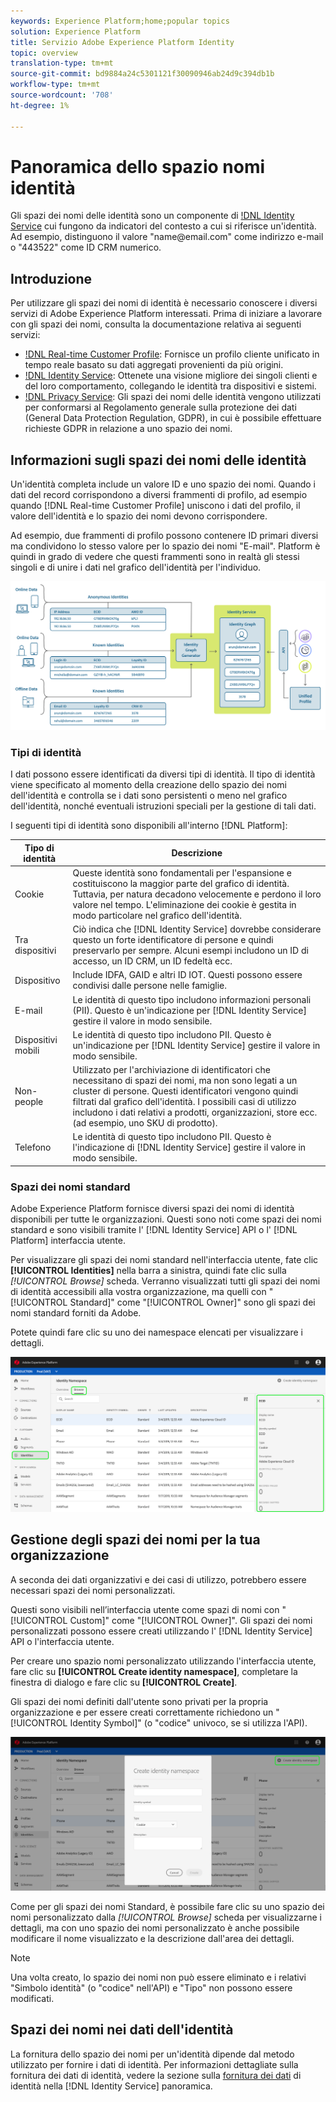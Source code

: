 ```yaml
---
keywords: Experience Platform;home;popular topics
solution: Experience Platform
title: Servizio Adobe Experience Platform Identity
topic: overview
translation-type: tm+mt
source-git-commit: bd9884a24c5301121f30090946ab24d9c394db1b
workflow-type: tm+mt
source-wordcount: '708'
ht-degree: 1%

---
```



# Panoramica dello spazio nomi identità

Gli spazi dei nomi delle identità sono un componente di [!DNL Identity Service](./home.md) cui fungono da indicatori del contesto a cui si riferisce un&#39;identità. Ad esempio, distinguono il valore &quot;name<span>@email.com&quot; come indirizzo e-mail o &quot;443522&quot; come ID CRM numerico.

## Introduzione

Per utilizzare gli spazi dei nomi di identità è necessario conoscere i diversi servizi di Adobe Experience Platform  interessati. Prima di iniziare a lavorare con gli spazi dei nomi, consulta la documentazione relativa ai seguenti servizi:

- [!DNL Real-time Customer Profile](../profile/home.md): Fornisce un profilo cliente unificato in tempo reale basato su dati aggregati provenienti da più origini.
- [!DNL Identity Service](./home.md): Ottenete una visione migliore dei singoli clienti e del loro comportamento, collegando le identità tra dispositivi e sistemi.
- [!DNL Privacy Service](../privacy-service/home.md): Gli spazi dei nomi delle identità vengono utilizzati per conformarsi al Regolamento generale sulla protezione dei dati (General Data Protection Regulation, GDPR), in cui è possibile effettuare richieste GDPR in relazione a uno spazio dei nomi.

## Informazioni sugli spazi dei nomi delle identità

Un&#39;identità completa include un valore ID e uno spazio dei nomi. Quando i dati del record corrispondono a diversi frammenti di profilo, ad esempio quando [!DNL Real-time Customer Profile] uniscono i dati del profilo, il valore dell&#39;identità e lo spazio dei nomi devono corrispondere.

Ad esempio, due frammenti di profilo possono contenere ID primari diversi ma condividono lo stesso valore per lo spazio dei nomi &quot;E-mail&quot;. Platform è quindi in grado di vedere che questi frammenti sono in realtà gli stessi singoli e di unire i dati nel grafico dell&#39;identità per l&#39;individuo.

![](images/identity-service-stitching.png)

### Tipi di identità

I dati possono essere identificati da diversi tipi di identità. Il tipo di identità viene specificato al momento della creazione dello spazio dei nomi dell&#39;identità e controlla se i dati sono persistenti o meno nel grafico dell&#39;identità, nonché eventuali istruzioni speciali per la gestione di tali dati.

I seguenti tipi di identità sono disponibili all&#39;interno [!DNL Platform]:

| Tipo di identità | Descrizione |
| --- | --- |
| Cookie | Queste identità sono fondamentali per l&#39;espansione e costituiscono la maggior parte del grafico di identità. Tuttavia, per natura decadono velocemente e perdono il loro valore nel tempo. L&#39;eliminazione dei cookie è gestita in modo particolare nel grafico dell&#39;identità. |
| Tra dispositivi | Ciò indica che [!DNL Identity Service] dovrebbe considerare questo un forte identificatore di persone e quindi preservarlo per sempre. Alcuni esempi includono un ID di accesso, un ID CRM, un ID fedeltà ecc. |
| Dispositivo | Include IDFA, GAID e altri ID IOT. Questi possono essere condivisi dalle persone nelle famiglie. |
| E-mail | Le identità di questo tipo includono informazioni personali (PII). Questo è un&#39;indicazione per [!DNL Identity Service] gestire il valore in modo sensibile. |
| Dispositivi mobili | Le identità di questo tipo includono PII. Questo è un&#39;indicazione per [!DNL Identity Service] gestire il valore in modo sensibile. |
| Non-people | Utilizzato per l&#39;archiviazione di identificatori che necessitano di spazi dei nomi, ma non sono legati a un cluster di persone. Questi identificatori vengono quindi filtrati dal grafico dell&#39;identità. I possibili casi di utilizzo includono i dati relativi a prodotti, organizzazioni, store ecc. (ad esempio, uno SKU di prodotto). |
| Telefono | Le identità di questo tipo includono PII. Questo è l&#39;indicazione di [!DNL Identity Service] gestire il valore in modo sensibile. |

### Spazi dei nomi standard

 Adobe Experience Platform fornisce diversi spazi dei nomi di identità disponibili per tutte le organizzazioni. Questi sono noti come spazi dei nomi standard e sono visibili tramite l&#39; [!DNL Identity Service] API o l&#39; [!DNL Platform] interfaccia utente.

Per visualizzare gli spazi dei nomi standard nell&#39;interfaccia utente, fate clic **[!UICONTROL Identities]** nella barra a sinistra, quindi fate clic sulla *[!UICONTROL Browse]* scheda. Verranno visualizzati tutti gli spazi dei nomi di identità accessibili alla vostra organizzazione, ma quelli con &quot;[!UICONTROL Standard]&quot; come &quot;[!UICONTROL Owner]&quot; sono gli spazi dei nomi standard forniti da Adobe.

Potete quindi fare clic su uno dei namespace elencati per visualizzare i dettagli.

![](./images/standard-namespace-detail.png)

## Gestione degli spazi dei nomi per la tua organizzazione

A seconda dei dati organizzativi e dei casi di utilizzo, potrebbero essere necessari spazi dei nomi personalizzati.

Questi sono visibili nell’interfaccia utente come spazi di nomi con &quot;[!UICONTROL Custom]&quot; come &quot;[!UICONTROL Owner]&quot;. Gli spazi dei nomi personalizzati possono essere creati utilizzando l&#39; [!DNL Identity Service] API o l&#39;interfaccia utente.

Per creare uno spazio nomi personalizzato utilizzando l&#39;interfaccia utente, fare clic su **[!UICONTROL Create identity namespace]**, completare la finestra di dialogo e fare clic su **[!UICONTROL Create]**.

Gli spazi dei nomi definiti dall&#39;utente sono privati per la propria organizzazione e per essere creati correttamente richiedono un &quot;[!UICONTROL Identity Symbol]&quot; (o &quot;codice&quot; univoco, se si utilizza l&#39;API).

![](./images/create-identity-namespace.png)

Come per gli spazi dei nomi Standard, è possibile fare clic su uno spazio dei nomi personalizzato dalla *[!UICONTROL Browse]* scheda per visualizzarne i dettagli, ma con uno spazio dei nomi personalizzato è anche possibile modificare il nome visualizzato e la descrizione dall&#39;area dei dettagli.

>[!NOTE]
>
>Una volta creato, lo spazio dei nomi non può essere eliminato e i relativi &quot;Simbolo identità&quot; (o &quot;codice&quot; nell&#39;API) e &quot;Tipo&quot; non possono essere modificati.

## Spazi dei nomi nei dati dell&#39;identità

La fornitura dello spazio dei nomi per un&#39;identità dipende dal metodo utilizzato per fornire i dati di identità. Per informazioni dettagliate sulla fornitura dei dati di identità, vedere la sezione sulla [fornitura dei dati](./home.md#supplying-identity-data-to-identity-service) di identità nella [!DNL Identity Service] panoramica.
